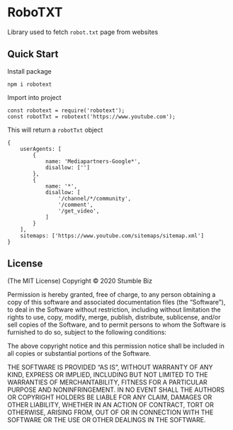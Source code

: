 # RoboTXT

Library used to fetch `robot.txt` page from websites

## Quick Start

Install package

```
npm i robotext
```

Import into project

```
const robotext = require('robotext');
const robotTxt = robotext('https://www.youtube.com');
```

This will return a `robotTxt` object

```
{
    userAgents: [
        {
            name: 'Mediapartners-Google*',
            disallow: ['']
        },
        {
            name: '*',
            disallow: [
                '/channel/*/community',
                '/comment',
                '/get_video',
            ]
        }
    ],
    sitemaps: ['https://www.youtube.com/sitemaps/sitemap.xml']
}
```

## License

(The MIT License)
Copyright © 2020 Stumble Biz

Permission is hereby granted, free of charge, to any person obtaining a copy of this software and associated documentation files (the “Software”), to deal in the Software without restriction, including without limitation the rights to use, copy, modify, merge, publish, distribute, sublicense, and/or sell copies of the Software, and to permit persons to whom the Software is furnished to do so, subject to the following conditions:

The above copyright notice and this permission notice shall be included in all copies or substantial portions of the Software.

THE SOFTWARE IS PROVIDED “AS IS”, WITHOUT WARRANTY OF ANY KIND, EXPRESS OR IMPLIED, INCLUDING BUT NOT LIMITED TO THE WARRANTIES OF MERCHANTABILITY, FITNESS FOR A PARTICULAR PURPOSE AND NONINFRINGEMENT. IN NO EVENT SHALL THE AUTHORS OR COPYRIGHT HOLDERS BE LIABLE FOR ANY CLAIM, DAMAGES OR OTHER LIABILITY, WHETHER IN AN ACTION OF CONTRACT, TORT OR OTHERWISE, ARISING FROM, OUT OF OR IN CONNECTION WITH THE SOFTWARE OR THE USE OR OTHER DEALINGS IN THE SOFTWARE.
